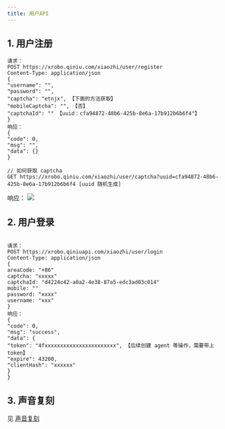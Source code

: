 ```yaml
---
title: 用户API
---
```


## 1. 用户注册

```plain
请求：
POST https://xrobo.qiniu.com/xiaozhi/user/register
Content-Type: application/json
{
"username": "",
"password": "",
"captcha": "etnjx", 【下面的方法获取】
"mobileCaptcha": "", 【否】
"captchaId": "" 【uuid：cfa94872-48b6-425b-8e6a-17b912b6b6f4"】
}
响应：
{
"code": 0,
"msg": "",
"data": {}
}

```

```
// 如何获取 captcha
GET https://xrobo.qiniu.com/xiaozhi/user/captcha?uuid=cfa94872-48b6-425b-8e6a-17b912b6b6f4 [uuid 随机生成]
```

响应：
<img src="../device/imgs/device-bind/4.captcha-eg.png" class="img-center">

## 2. 用户登录

```

请求：
POST https://xrobo.qiniuapi.com/xiaozhi/user/login
Content-Type: application/json
{
areaCode: "+86"
captcha: "xxxxx"
captchaId: "d4224c42-a0a2-4e38-87a5-edc3ad03c014"
mobile: ""
password: "xxxx"
username: "xxx"
}
响应：
{
"code": 0,
"msg": "success",
"data": {
"token": "4fxxxxxxxxxxxxxxxxxxxxxxx", 【后续创建 agent 等操作，需要带上 token】
"expire": 43200,
"clientHash": "xxxxxx"
}
}

```

## 3. 声音复刻

见 [声音复刻](./voice-clone.md)
